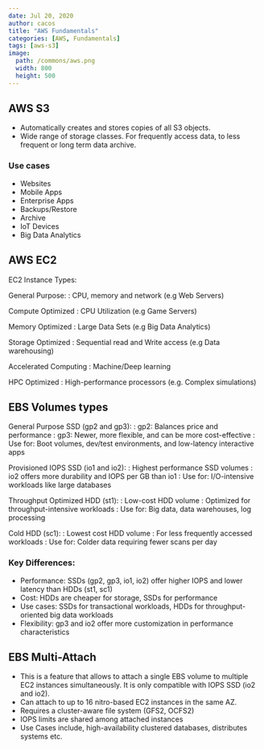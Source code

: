 ```yaml
---
date: Jul 20, 2020
author: cacos
title: "AWS Fundamentals"
categories: [AWS, Fundamentals]
tags: [aws-s3]
image:
  path: /commons/aws.png
  width: 800
  height: 500
---
```


## AWS S3

- Automatically creates and stores copies of all S3 objects.
- Wide range of storage classes. For frequently access data, to less frequent or long term data archive. 

### Use cases

- Websites
- Mobile Apps
- Enterprise Apps
- Backups/Restore
- Archive
- IoT Devices
- Big Data Analytics

## AWS EC2

EC2 Instance Types:

General Purpose:
  : CPU, memory and network (e.g Web Servers)

Compute Optimized
  : CPU Utilization (e.g Game Servers)

Memory Optimized
  : Large Data Sets (e.g Big Data Analytics)

Storage Optimized
  : Sequential read and Write access (e.g Data warehousing)

Accelerated Computing
  : Machine/Deep learning

HPC Optimized
  : High-performance processors (e.g. Complex simulations)

## EBS Volumes types

General Purpose SSD (gp2 and gp3):
  : gp2: Balances price and performance
  : gp3: Newer, more flexible, and can be more cost-effective
  : Use for: Boot volumes, dev/test environments, and low-latency interactive apps

Provisioned IOPS SSD (io1 and io2):
  : Highest performance SSD volumes
  : io2 offers more durability and IOPS per GB than io1
  : Use for: I/O-intensive workloads like large databases

Throughput Optimized HDD (st1):
  : Low-cost HDD volume
  : Optimized for throughput-intensive workloads
  : Use for: Big data, data warehouses, log processing

Cold HDD (sc1):
  : Lowest cost HDD volume
  : For less frequently accessed workloads
  : Use for: Colder data requiring fewer scans per day

### Key Differences:

- Performance: SSDs (gp2, gp3, io1, io2) offer higher IOPS and lower latency than HDDs (st1, sc1)
- Cost: HDDs are cheaper for storage, SSDs for performance
- Use cases: SSDs for transactional workloads, HDDs for throughput-oriented big data workloads
- Flexibility: gp3 and io2 offer more customization in performance characteristics

## EBS Multi-Attach

- This is a feature that allows to attach a single EBS volume to multiple EC2 instances simultaneously. It is only compatible with IOPS SSD (io2 and io2).
- Can attach to up to 16 nitro-based EC2 instances in the same AZ.
- Requires a cluster-aware file system (GFS2, OCFS2)
- IOPS limits are shared among attached instances
- Use Cases include, high-availability clustered databases, distributes systems etc. 



